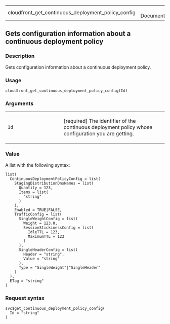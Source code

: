 <table style="width: 100%;">
<tbody>
<tr class="odd">
<td>cloudfront_get_continuous_deployment_policy_config</td>
<td style="text-align: right;">R Documentation</td>
</tr>
</tbody>
</table>

## Gets configuration information about a continuous deployment policy

### Description

Gets configuration information about a continuous deployment policy.

### Usage

    cloudfront_get_continuous_deployment_policy_config(Id)

### Arguments

<table>
<colgroup>
<col style="width: 35%" />
<col style="width: 65%" />
</colgroup>
<tbody>
<tr class="odd">
<td><code
id="cloudfront_get_continuous_deployment_policy_config_:_Id">Id</code></td>
<td><p>[required] The identifier of the continuous deployment policy
whose configuration you are getting.</p></td>
</tr>
</tbody>
</table>

### Value

A list with the following syntax:

    list(
      ContinuousDeploymentPolicyConfig = list(
        StagingDistributionDnsNames = list(
          Quantity = 123,
          Items = list(
            "string"
          )
        ),
        Enabled = TRUE|FALSE,
        TrafficConfig = list(
          SingleWeightConfig = list(
            Weight = 123.0,
            SessionStickinessConfig = list(
              IdleTTL = 123,
              MaximumTTL = 123
            )
          ),
          SingleHeaderConfig = list(
            Header = "string",
            Value = "string"
          ),
          Type = "SingleWeight"|"SingleHeader"
        )
      ),
      ETag = "string"
    )

### Request syntax

    svc$get_continuous_deployment_policy_config(
      Id = "string"
    )
